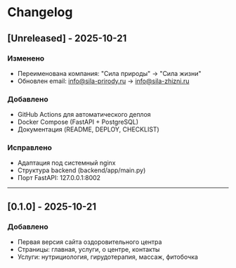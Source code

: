 # Changelog

## [Unreleased] - 2025-10-21

### Изменено
- Переименована компания: "Сила природы" → "Сила жизни"
- Обновлен email: info@sila-prirody.ru → info@sila-zhizni.ru

### Добавлено
- GitHub Actions для автоматического деплоя
- Docker Compose (FastAPI + PostgreSQL)
- Документация (README, DEPLOY, CHECKLIST)

### Исправлено
- Адаптация под системный nginx
- Структура backend (backend/app/main.py)
- Порт FastAPI: 127.0.0.1:8002

---

## [0.1.0] - 2025-10-21

### Добавлено
- Первая версия сайта оздоровительного центра
- Страницы: главная, услуги, о центре, контакты
- Услуги: нутрициология, гирудотерапия, массаж, фитобочка
